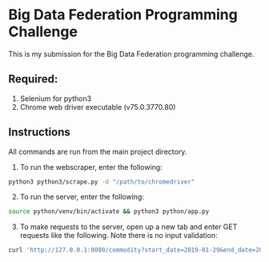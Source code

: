 # Big Data Federation Programming Challenge

This is my submission for the Big Data Federation programming challenge.

## Required:
1. Selenium for python3
2. Chrome web driver executable (v75.0.3770.80)

## Instructions
All commands are run from the main project directory.

1. To run the webscraper, enter the following:
``` bash
python3 python3/scrape.py -d "/path/to/chromedriver"
```
2. To run the server, enter the following:
``` bash
source python/venv/bin/activate && python3 python/app.py
```
3. To make requests to the server, open up a new tab and enter GET requests like the following. Note there is no input validation:
``` bash
curl 'http://127.0.0.1:8080/commodity?start_date=2019-01-29&end_date=2019-06-06&commodity_type=gold'
```
